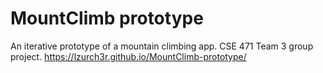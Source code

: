 # MountClimb prototype
 An iterative prototype of a mountain climbing app.
 CSE 471 Team 3 group project.
https://lzurch3r.github.io/MountClimb-prototype/
